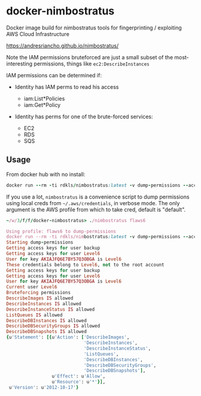 # docker-nimbostratus

Docker image build for nimbostratus tools for fingerprinting / exploiting AWS
Cloud Infrastructure

https://andresriancho.github.io/nimbostratus/

Note the IAM permissions bruteforced are just a small subset of the
most-interesting permissions, things like `ec2:DescribeInstances`

IAM permissions can be determined if:

- Identity has IAM perms to read his access
  - iam:List*Policies
  - iam:Get*Policy

- Identity has perms for one of the brute-forced services:
    - EC2
    - RDS
    - SQS

## Usage

From docker hub with no install:
```ruby
docker run --rm -ti rdkls/nimbostratus:latest -v dump-permissions --access-key AKIAJFQ6E7BY57Q3OBGA --secret-key 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
```

If you use a lot, `nimbostratus` is a convenience script to dump permissions using local creds from `~/.aws/credentials`, in verbose mode. The only argument is the AWS profile from which to take cred, default is "default".

```ruby
~/w/3/f/f/docker-nimbostratus> ./nimbostratus flaws6

Using profile: flaws6 to dump-permissions
docker run --rm -ti rdkls/nimbostratus:latest -v dump-permissions --access-key AKIAJFQ6E7BY57Q3OBGA --secret-key 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
Starting dump-permissions
Getting access keys for user backup
Getting access keys for user Level6
User for key AKIAJFQ6E7BY57Q3OBGA is Level6
These credentials belong to Level6, not to the root account
Getting access keys for user backup
Getting access keys for user Level6
User for key AKIAJFQ6E7BY57Q3OBGA is Level6
Current user Level6
Bruteforcing permissions
DescribeImages IS allowed
DescribeInstances IS allowed
DescribeInstanceStatus IS allowed
ListQueues IS allowed
DescribeDBInstances IS allowed
DescribeDBSecurityGroups IS allowed
DescribeDBSnapshots IS allowed
{u'Statement': [{u'Action': ['DescribeImages',
                             'DescribeInstances',
                             'DescribeInstanceStatus',
                             'ListQueues',
                             'DescribeDBInstances',
                             'DescribeDBSecurityGroups',
                             'DescribeDBSnapshots'],
                 u'Effect': u'Allow',
                 u'Resource': u'*'}],
 u'Version': u'2012-10-17'}
 ```

